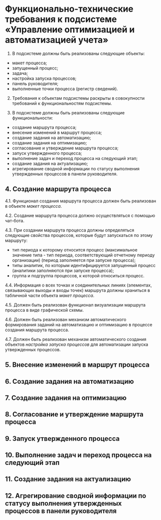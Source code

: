 # Функционально-технические требования к подсистеме «Управление оптимизацией и автоматизацией учета»

1. В подсистеме должны быть реализованы следующие объекты:
- макет процесса;
- запущенный процесс;
- задача;
- настройка запуска процессов;
- панель руководителя;
- выполненные точки процесса (регистр сведений).

2. Требования к объектам подсистемы раскрыты в совокупности требований к функциональностям подсистемы.

3. В подсистеме должны быть реализованы следующие функциональности:
- создание маршрута процесса;
- внесение изменений в маршрут процесса;
- создание задания на автоматизацию;
- создание задания на оптимизацию;
- согласование и утверждение маршрута процесса;
- запуск утвержденного процесса;
- выполнение задач и переход процесса на следующий этап;
- создание задания на актуализацию;
- агрегирование сводной информации по статусу выполнения утвержденных процессов в панели руководителя.

## 4. Создание маршрута процесса

4.1. Функционал создания маршрута процесса должен быть реализован в объекте *макет процесса*.

4.2. Создание маршрута процесса должно осуществляться с помощью чат-бота.

4.3. При создании маршрута процесса должны определяться следующие свойства процессов, которые будут запускаться по этому маршруту:
- тип периода к которому относится процесс (максимальное значение типа - тип периода, соответствующий отчетному периоду организации) (период заполняется при запуске процесса);
- типы аналитик, по которым идентифицируется запущенный процесс (аналитики заполняются при запуске процесса);
- группа и подгруппа процессов, к которой относиться процесс.

4.4. Информация о всех точках и соединительных линиях (элементах, связывающих выходы и входы точек) маршрута должны храниться в табличной части объекта *макет процесса*.

4.5. Должен быть реализован функционал визуализации маршрута процесса в виде графической схемы.

4.6. Должен быть реализован механизм автоматического формирования заданий на автоматизацию и оптимизацию в процессе создания маршрута процесса.

4.7. Должен быть реализован механизм автоматического создания объектов *настройка запуска процессов* для автоматизации запуска утвержденных процессов.

## 5. Внесение изменений в маршрут процесса

## 6. Создание задания на автоматизацию

## 7. Создание задания на оптимизацию

## 8. Согласование и утверждение маршрута процесса

## 9. Запуск утвержденного процесса

## 10. Выполнение задач и переход процесса на следующий этап

## 11. Создание задания на актуализацию

## 12. Агрегирование сводной информации по статусу выполнения утвержденных процессов в панели руководителя
